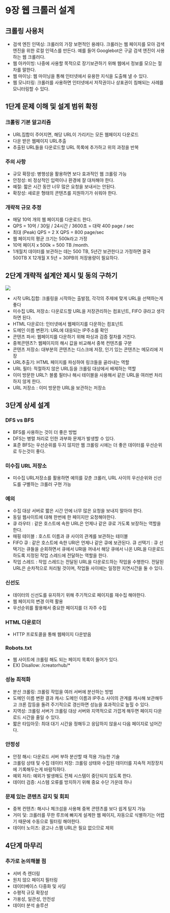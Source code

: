 # 9장 웹 크롤러 설계
## 크롤링 사용처
- 검색 엔진 인덱싱: 크롤러의 가장 보편적인 용례다. 크롤러는 웹 페이지를 모아 검색 엔진을 위한 로컬 인덱스를 만든다. 예를 들어 Googlebot은 구글 검색 엔진이 사용하는 웹 크롤러다.
- 웹 아카이빙: 나중에 사용할 목적으로 장기보관하기 위해 웹에서 정보를 모으는 절차를 말한다.
- 웹 마이닝: 웹 마이닝을 통해 인터넷에서 유용한 지식을 도출해 낼 수 있다.
- 웹 모니터링: 크롤러를 사용하면 인터넷에서 저작권이나 상표권이 침해되는 사례를 모니터링할 수 있다.

## 1단계 문제 이해 및 설계 범위 확정
### 크롤링 기본 알고리즘
- URL집합이 주어지면, 해당 URL이 가리키는 모든 웹페이지 다운로드
- 다운 받은 웹페이지 URL추출
- 추출된 URL들을 다운로드할 URL 목록에 추가하고 위의 과정을 반복
### 주의 사항
- 규모 확장성: 병행성을 활용하면 보다 효과적인 웹 크롤링 가능
- 안정성: 비 정상적인 입력이나 환경에 잘 대처해야 한다.
- 예절: 짧은 시간 동안 너무 많은 요청을 보내서는 안된다.
- 확장성: 새로운 형태의 콘텐츠를 지원하기가 쉬워야 한다.
### 개략적 규모 추정
- 매달 10억 개의 웹 페이지를 다운로드 한다.
- QPS = 10억 / 30일 / 24시간 / 3600초 = 대략 400 page / sec
- 최대 (Peak) QPS = 2 X QPS = 800 page/sec
- 웹 페이지의 평균 크기는 500k라고 가정
- 10억 페이지 x 500k = 500 TB /month.
- 1개월치 데이터를 보관하는 데는 500 TB, 5년간 보관한다고 가정하면 결국 500TB X 12개월 X 5년 = 30PB의 저장용량이 필요하다.

## 2단계 개략적 설계안 제시 및 동의 구하기
![](https://user-images.githubusercontent.com/42582516/186928449-612b2dfe-dc8b-4fbe-9dda-11d94d38509b.png)
- 시작 URL집합: 크롤링을 시작하는 출발점, 각각의 주제에 맞게 URL을 선택하는게 좋다
- 미수집 URL 저장소: 다운로드할 URL을 저장관리하는 컴포넌트, FIFO 큐라고 생각하면 된다.
- HTML 다운로더: 인터넷에서 웹페이지를 다운하는 컴포넌트
- 도메인 이름 변환기: URL에 대응되는 IP주소를 확인
- 콘텐츠 파서: 웹페이지를 다운하기 위해 파싱과 검증 절차를 거친다.
- 중복콘텐츠?: 웹페이지의 해시 값을 비교해서 중복 컨텐츠를 구분
- 콘텐츠 저장소: 대부분의 콘텐츠는 디스크에 저장, 인기 있는 콘텐츠는 메모리에 저장
- URL추출기: HTML 페이지를 파싱하여 링크들을 골라내는 역할
- URL 필터: 적절하지 않은 URL등을 크롤링 대상에서 배제하는 역할
- 이미 방문한 URL?: 블룸 필터나 해시 테이블을 사용해서 같은 URL을 여러번 처리하지 않게 한다.
- URL 저장소 : 이미 방문한 URL을 보관하는 저장소 
## 3단계 상세 설계
### DFS vs BFS
- BFS를 사용하는 것이 더 좋은 방법
- DFS는 병렬 처리로 인한 과부화 문제가 발생할 수 있다.
- 표준 BFS는 우선순위를 두지 않지만 웹 크롤링 시에는 더 좋은 데이터를 우선순위로 두는것이 좋다. 
### 미수집 URL 저장소
- 미수집 URL저장소를 활용하면 예의를 갖춘 크롤러, URL 사이의 우선순위와 신선도를 구별하는 크롤러 구현 가능
### 예의
- 수집 대상 서버로 짧은 시간 안에 너무 많은 요청을 보내지 말아야 한다.
- 동일 웹사이트에 대해 한번에 한 페이지만 요청해야한다. 
- 큐 라우터 : 같은 호스트에 속한 URL은 언제나 같은 큐로 가도록 보장하는 역할을 한다.
- 매핑 테이블 : 호스트 이름과 큐 사이의 관계를 보관하는 테이블
- FIFO 큐 : 같은 호스트에 속한 URl은 언제나 같은 큐에 보관된다.
큐 선택기 : 큐 선택기는 큐들을 순회하면서 큐에서 URl을 꺼내서 해당 큐에서 나온 URL을 다운로드하도록 지정된 작업 스레드에 전달하는 역할을 한다.
- 작업 스레드 : 작업 스레드는 전달된 URL을 다운로드하는 작업을 수행한다. 전달된 URL은 순차적으로 처리될 것이며, 작업들 사이에는 일정한 지연시간을 둘 수 있다.
### 신선도
- 데이터의 신선도를 유지하기 위해 주기적으로 페이지를 재수집 해야한다.
- 웹 페이지의 변경 이력 활용
- 우선순위를 활용해서 중요한 페이지를 더 자주 수집
### HTML 다운로더
- HTTP 프로토콜을 통해 웹페이지 다운받음
### Robots.txt
- 웹 사이트에 크롤링 해도 되는 페이지 목록이 들어가 있다.
- EX) Disallow: /creatorhub/*

### 성능 최적화
- 분산 크롤링: 크롤링 작업을 여러 서버에 분산하는 방법
- 도메인 이름 변환 결과 캐시: 도메인 이름과 IP주소 사이의 관계를 캐시해 보관해두고 크론 잡등을 돌려 주기적으로 갱신하면 성능을 효과적으로 높힐 수 있다.
- 지역성: 크롤링 서버가 크롤링 대상 서버와 지역적으로 가깝게 해두면 페이지 다운로드 시간을 줄일 수 있다.
- 짧은 타임아웃: 최대 대기 시간을 정해두고 응답하지 않을시 다음 페이지로 넘어간다.
### 안정성
- 안정 해시: 다운로드 서버 부하 분산할 때 적용 가능한 기술
- 크롤링 상태 및 수집 데이터 저장: 크롤링 상태와 수집된 데이터를 지속적 저장장치에 기록해두는게 바람직하다.
- 예외 처리: 예외가 발생해도 전체 시스템이 중단되지 않도록 한다.
- 데이터 검증: 시스템 오류를 방지하기 위해 중요 수단 가운데 하나
### 문제 있는 콘텐츠 감지 및 회피
- 중복 컨텐츠: 해시나 체크섬을 사용해 중복 콘텐츠를 보다 쉽게 탐지 가능
- 거미 덫: 크롤러를 무한 루프에 빠지게 설계한 웹 페이지, 자동으로 식별하기는 어렵기 때문에 수동으로 필터링 해야한다.
- 데이터 노이즈: 광고나 스팸 URL은 필요 없으므로 제외

## 4단계 마무리
### 추가로 논의해볼 점
- 서버 측 렌더링
- 원치 않으 페이지 필터링
- 데이터베이스 다중화 및 샤딩
- 수평적 규모 확장성
- 가용성, 일관성, 안전성
- 데이터 분석 솔루션
